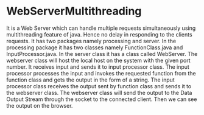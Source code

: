 # WebServerMultithreading
It is a Web Server which can handle multiple requests simultaneously using multithreading feature of java. Hence no delay in responding to the clients requests. It has two packages namely processing and server. In the processing package it has two classes namely FunctionClass.java and InputProcessor.java. In the server class it has a class called WebServer. The webserver class will host the local host on the system with the given port number. It receives input and sends it to input processor class. The input processor processes the input and invokes the requested function from the function class and gets the output in the form of a string. The input processor class receives the output sent by function class and sends it to the webserver class. The webserver class will send the output to the Data Output Stream through the socket to the connected client. Then we can see the output on the browser.
